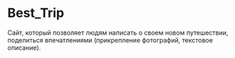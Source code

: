 # Best_Trip
Сайт, который позволяет людям написать о своем новом путешествии, поделиться впечатлениями (прикрепление фотографий, текстовое описание).
